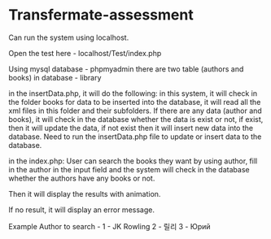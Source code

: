 # Transfermate-assessment

Can run the system using localhost.

Open the test here - localhost/Test/index.php

Using mysql database - phpmyadmin
there are two table (authors and books) in database - library

in the insertData.php, it will do the following:
in this system, it will check in the folder books for data to be inserted into the database, it will read all the xml files in this folder and their subfolders. If there are any data (author and books), it will check in the database whether the data is exist or not, if exist, then it will update the data, if not exist then it will insert new data into the database.
Need to run the insertData.php file to update or insert data to the database.

in the index.php:
User can search the books they want by using author, fill in the author in the input field and the system will check in the database whether the authors have any books or not. 

Then it will display the results with animation.

If no result, it will display an error message.

Example Author to search - 
1 - JK Rowling
2 - 릴리
3 - Юрий
